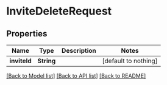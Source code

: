 # InviteDeleteRequest


## Properties
Name | Type | Description | Notes
------------ | ------------- | ------------- | -------------
**inviteId** | **String** |  | [default to nothing]


[[Back to Model list]](../README.md#models) [[Back to API list]](../README.md#api-endpoints) [[Back to README]](../README.md)


